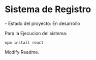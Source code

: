 <h1>Sistema de Registro</h1>
- Estado del proyecto: En desarrollo

Para la Ejecucion del sistema:

```npm install react```

Modify Readme.
